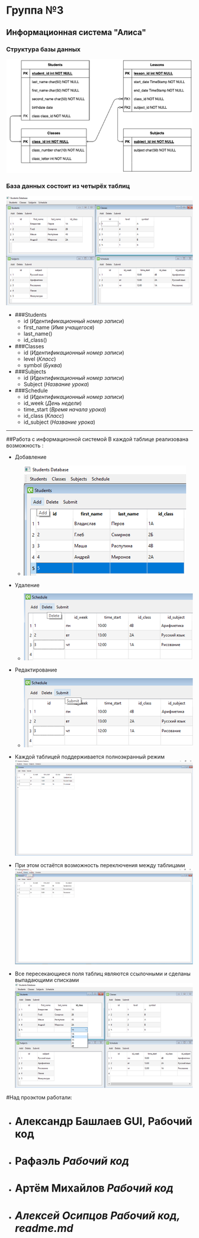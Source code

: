 # Группа №3
## Информационная система "Алиса"
### Структура базы данных
![Структура БД](ER_diagram.png)

### База данных состоит из четырёх таблиц

![](general_form.png)

* ###Students 
  * id (_Идентификационный номер записи_)
  * first_name (_Имя учащегося_)
  * last_name()
  * id_class()
* ###Classes 
  * id (_Идентификационный номер записи_)
  * level (_Класс_)
  * symbol (_Буква_)
* ###Subjects
  * id (_Идентификационный номер записи_)
  * Subject (_Название урока_)
* ###Schedule
  * id (_Идентификационный номер записи_)
  * id_week (_День недели_)
  * time_start (_Время начала урока_)
  * id_class (_Класс_)
  * id_subject (_Название урока_)
____
##Работа с информационной системой
В каждой таблице реализована возможность :
* Добавление
  * ![](add_button.png) 

* Удаление
  * ![](delete_button.png)

* Редактирование
  * ![](submit_button.png)

* Каждой таблицей поддерживается полноэкранный режим
![](full_screen_mode.png)

* При этом остаётся возможность переключения между таблицами
![](switching.jpg)

* Все пересекающиеся поля таблиц являются ссылочными и сделаны выпадающими списками
![](table_intersection.png)

#Над проэктом работали:

* # Александр Башлаев GUI, Рабочий код
* # Рафаэль  **_Рабочий код_**
* # Артём Михайлов  _**Рабочий код**_
* # _**Алексей Осипцов Рабочий код, readme.md**_
